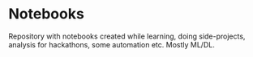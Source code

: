 # Notebooks

Repository with notebooks created while learning, doing side-projects, analysis for hackathons, some automation etc. 
Mostly ML/DL.
